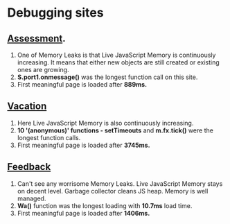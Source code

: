 # Debugging sites

## [Assessment](https://asmt.epam.com).

1. One of Memory Leaks is that Live JavaScript Memory is continuously increasing. It means that either new objects are still created or existing ones are growing.
2. **S.port1.onmessage()** was the longest function call on this site.
3. First meaningful page is loaded after **889ms.**

## [Vacation](https://vacation.epam.com/)

1. Here Live JavaScript Memory is also continuously increasing.
2. **10 '(anonymous)' functions - setTimeouts** and **m.fx.tick()** were the longest function calls.
3. First meaningful page is loaded after **3745ms.**

## [Feedback](https://feedback.epam.com/)

1. Can't see any worrisome Memory Leaks. Live JavaScript Memory stays on decent level. Garbage collector cleans JS heap. Memory is well managed.
2. **Wa()** function was the longest loading with **10.7ms** load time.
3. First meaningful page is loaded after **1406ms.**
